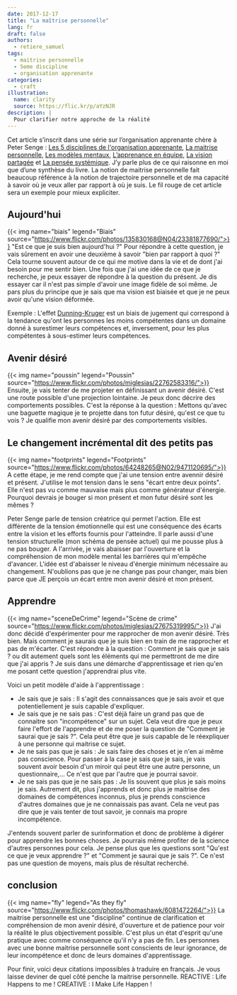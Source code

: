 ```yaml
---
date: 2017-12-17
title: "La maîtrise personnelle"
lang: fr
draft: false
authors:
  - retiere_samuel
tags:
  - maitrise personnelle
  - 5eme discipline
  - organisation apprenante
categories:
  - craft
illustration:
  name: clarity
  source: https://flic.kr/p/aYzNJR
description: |
  Pour clarifier notre approche de la réalité
---
```

  
Cet article s’inscrit dans une série sur l’organisation apprenante chère à Peter Senge : [Les 5 disciplines de l'organisation apprenante], [La maitrise personnelle], [Les modèles mentaux], [L’apprenance en équipe], [La vision partagée] et [La pensée systémique]. J’y parle plus de ce qui raisonne en moi que d’une synthèse du livre. La notion de maitrise personnelle fait beaucoup référence à la notion de trajectoire personnelle et de ma capacité à savoir où je veux aller par rapport à où je suis. Le fil rouge de cet article sera un exemple pour mieux expliciter.

## Aujourd'hui
{{< img name="biais" legend="Biais" source="https://www.flickr.com/photos/135830168@N04/23381877690/">}}
"Est ce que je suis bien aujourd'hui ?" Pour répondre à cette question, je vais sûrement en avoir une deuxième à savoir "bien par rapport à quoi ?" Cela tourne souvent autour de ce qui me motive dans la vie et de dont j'ai besoin pour me sentir bien. Une fois que j'ai une idée de ce que je recherche, je peux essayer de répondre à la question du présent. Je dis essayer car il n'est pas simple d'avoir une image fidèle de soi même. Je pars plus du principe que je sais que ma vision est biaisée et que je ne peux avoir qu'une vision déformée.

Exemple : L'effet [Dunning-Kruger] est un biais de jugement qui correspond à la tendance qu'ont les personnes les moins compétentes dans un domaine donné à surestimer leurs compétences et, inversement, pour les plus compétentes à sous-estimer leurs compétences.

## Avenir désiré
{{< img name="poussin" legend="Poussin" source="https://www.flickr.com/photos/miglesias/22762583316/">}}
Ensuite, je vais tenter de me projeter en définissant un avenir désiré. C'est une route possible d'une projection lointaine. Je peux donc décrire des comportements possibles. C'est la réponse à la question : Mettons qu'avec une baguette magique je te projette dans ton futur désiré, qu'est ce que tu vois ? Je qualifie mon avenir désiré par des comportements visibles.

## Le changement incrémental dit des petits pas
{{< img name="footprints" legend="Footprints" source="https://www.flickr.com/photos/64248265@N02/9471120695/">}}
A cette étape, je me rend compte que j'ai une tension entre avennir désiré et présent. J'utilise le mot tension dans le sens "écart entre deux points". Elle n'est pas vu comme mauvaise mais plus comme générateur d'énergie. Pourquoi devrais je bouger si mon présent et mon futur désiré sont les mêmes ?

Peter Senge parle de tension créatrice qui permet l'action. Elle est différente de la tension émotionnelle qui est une conséquence des écarts entre la vision et les efforts fournis pour l'atteindre. Il parle aussi d'une tension structurelle (mon schéma de pensée actuel) qui me pousse plus à ne pas bouger. A l'arrivée, je vais abaisser par l'ouverture et la compréhension de mon modèle mental les barrières qui m'empêche d'avancer. L'idée est d'abaisser le niveau d'énergie minimum nécessaire au changement. N'oublions pas que je ne change pas pour changer, mais bien parce que JE perçois un écart entre mon avenir désiré et mon présent.

## Apprendre
{{< img name="sceneDeCrime" legend="Scène de crime" source="https://www.flickr.com/photos/miglesias/27675319995/">}}
J'ai donc décidé d'expérimenter pour me rapprocher de mon avenir désiré. Très bien. Mais comment je saurais que je suis bien en train de me rapprocher et pas de m'écarter. C'est répondre à la question : Comment je sais que je sais ? ou dit autement quels sont les éléments qui me permettront de me dire que j'ai appris ? Je suis dans une démarche d'apprentissage et rien qu'en me posant cette question j'apprendrai plus vite.

Voici un petit modèle d'aide à l'apprentissage :
- Je sais que je sais : Il s'agit des connaissances que je sais avoir et que potentiellement je suis capable d'expliquer.
- Je sais que je ne sais pas : C'est déjà faire un grand pas que de connaitre son "incompétence" sur un sujet. Cela veut dire que je peux faire l'effort de l'apprendre et de me poser la question de "Comment je saurai que je sais ?". Cela peut être que je suis capable de le réexpliquer à une personne qui maitrise ce sujet.
- Je ne sais pas que je sais : Je sais faire des choses et je n'en ai même pas conscience. Pour passer à la case je sais que je sais, je vais souvent avoir besoin d'un miroir qui peut être une autre personne, un questionnaire,... Ce n'est que par l'autre que je pourrai savoir.
- Je ne sais pas que je ne sais pas : Je lis souvent que plus je sais moins je sais. Autrement dit, plus j'apprends et donc plus je maitrise des domaines de compétences inconnus, plus je prends conscience d'autres domaines que je ne connaissais pas avant. Cela ne veut pas dire que je vais tenter de tout savoir, je connais ma propre incompétence.

J'entends souvent parler de surinformation et donc de problème à digérer pour apprendre les bonnes choses. Je pourrais même profiter de la science d'autres personnes pour cela. Je pense plus que les questions sont "Qu'est ce que je veux apprendre ?" et "Comment je saurai que je sais ?". Ce n'est pas une question de moyens, mais plus de résultat recherché.

## conclusion
{{< img name="fly" legend="As they fly" source="https://www.flickr.com/photos/thomashawk/6081472264/">}}
La  maitrise personnelle est une "discipline" continue de clarification et compréhension de mon avenir désiré, d'ouverture et de patience pour voir la réalité le plus objectivement possible. C'est plus un état d'esprit qu'une pratique avec comme conséquence qu'il n'y a pas de fin. Les personnes avec une bonne maitrise personnelle sont conscients de leur ignorance, de leur incompétence et donc de leurs domaines d'apprentissage.

Pour finir, voici deux citations impossibles à traduire en français. Je vous laisse deviner de quel côté penche la maitrise personnelle.
REACTIVE : Life Happens to me !
CREATIVE : I Make Life Happen !

[Dunning-Kruger]: http://www.toupie.org/Biais/Effet_dunning-kruger.htm
[Les 5 disciplines de l'organisation apprenante]: /articles/2017-12-22-learning_organization/
[La maitrise personnelle]: /articles/2017-12-18-personal_mastery/
[Les modèles mentaux]: /articles/2017-12-18-mental_models/
[L’apprenance en équipe]: /articles/2017-12-13-team_learning/
[La vision partagée]: /articles/2017-12-17-shared_vision/
[La pensée systémique]: /articles/2017-06-08-system_thinking/

